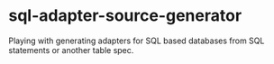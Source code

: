 # sql-adapter-source-generator
Playing with generating adapters for SQL based databases from SQL statements or another table spec.
